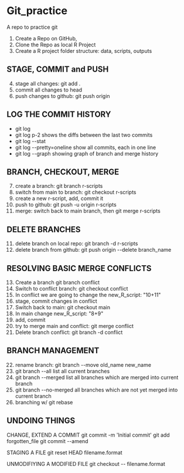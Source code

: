 # Git_practice
A repo to practice git 

1) Create a Repo on GitHub, 
2) Clone the Repo as local R Project
3) Create a R project folder structure: data, scripts, outputs

## STAGE, COMMIT and PUSH

4) stage all changes: git add . 
5) commit all changes to head
6) push changes to github: git push origin   

## LOG THE COMMIT HISTORY

- git log
- git log p-2 shows the diffs between the last two commits
- git log --stat
- git log --pretty=oneline show all commits, each in one line
- git log --graph showing graph of branch and merge history 

## BRANCH, CHECKOUT, MERGE

7) create a branch: git branch r-scripts
8) switch from main to branch: git checkout r-scripts
9) create a new r-script, add, commit it
10) push to github: git push -u origin r-scripts
11) merge: switch back to main branch, then git merge r-scripts

## DELETE BRANCHES

11) delete branch on local repo: git branch -d r-scripts
12) delete branch from github: git push origin --delete branch_name

## RESOLVING BASIC MERGE CONFLICTS

13) Create a branch git branch conflict
14) Switch to conflict branch: git checkout conflict
15) In conflict we are going to change the new_R_script: "10+11"
16) stage, commit changes in conflict
17) Switch back to main: git checkout main
18) In main change new_R_script: "8+9"
19) add, commit
20) try to merge main and conflict: git merge conflict
21) Delete branch conflict: git branch -d conflict

## BRANCH MANAGEMENT 
22) rename branch: git branch --move old_name new_name
23) git branch --all  list all current branches
24) git branch --merged  list all branches which are merged into current branch
25) git branch --no-merged all branches which are not yet merged into current branch
26) branching w/ git rebase

## UNDOING THINGS
CHANGE, EXTEND A COMMIT
git commit -m 'Initial commit'
git add forgotten_file
git commit --amend

STAGING A FILE
git reset HEAD filename.format

UNMODIFIYING A MODIFIED FILE
git checkout -- filename.format


